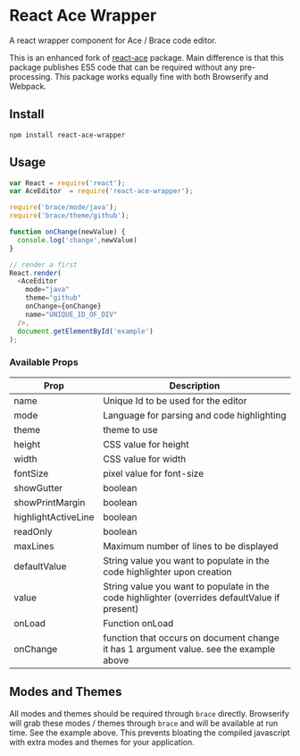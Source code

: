 # React Ace Wrapper

A react wrapper component for Ace / Brace code editor.

This is an enhanced fork of [react-ace](https://github.com/securingsincity/react-ace) package.
Main difference is that this package publishes ES5 code that can be required without any pre-processing.
This package works equally fine with both Browserify and Webpack.

## Install

`npm install react-ace-wrapper`

## Usage

```javascript
var React = require('react');
var AceEditor  = require('react-ace-wrapper');

require('brace/mode/java');
require('brace/theme/github');

function onChange(newValue) {
  console.log('change',newValue)
}

// render a first
React.render(
  <AceEditor
    mode="java"
    theme="github"
    onChange={onChange}
    name="UNIQUE_ID_OF_DIV"
  />,
  document.getElementById('example')
);
```

### Available Props

|Prop|Description|
|-----|----------|
|name| Unique Id to be used for the editor|
|mode| Language for parsing and code highlighting|
|theme| theme to use|
|height| CSS value for height|
|width| CSS value for width|
|fontSize| pixel value for font-size|
|showGutter| boolean|
|showPrintMargin| boolean|
|highlightActiveLine| boolean|
|readOnly| boolean|
|maxLines| Maximum number of lines to be displayed|
|defaultValue | String value you want to populate in the code highlighter upon creation|
|value | String value you want to populate in the code highlighter (overrides defaultValue if present)|
|onLoad| Function onLoad |
|onChange| function that occurs on document change it has 1 argument value. see the example above|


## Modes and Themes

All modes and themes should be required through ```brace``` directly.  Browserify will grab these modes / themes through ```brace``` and will be available at run time.  See the example above.  This prevents bloating the compiled javascript with extra modes and themes for your application.
